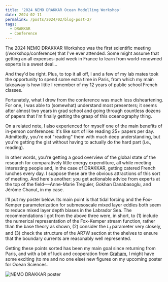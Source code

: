 ```yaml
---
title: '2024 NEMO DRAKKAR Ocean Modelling Workshop'
date: 2024-02-11
permalink: /posts/2024/02/blog-post-2/
tags:
  - DRAKKAR
  - Conference
---
```


The 2024 NEMO DRAKKAR Workshop was the first scientific meeting (/workshop/conference) that I've ever attended. Some might assume that getting an all expenses-paid week in France to learn from world-renowned experts is a sweet deal... 

And they'd be right. Plus, to top it all off, I and a few of my lab mates took the opportunity to spend some extra time in Paris, from which my main takeaway is how little I remember of my 12 years of public school French classes. 

Fortunately, what I drew from the conference was much less disheartening. For one, I was able to (somewhat) understand most presenters; it seems after almost two years in grad school and going through countless dozens of papers that I'm finally getting the grasp of this oceanography thing. 

On a related note, I also experienced for myself one of the main benefits of in-person conferences: it's like sort of like reading 25+ papers per day. Admittedly, you're not "reading" them with much deep understanding, but you're getting the gist without having to actually do the hard part (i.e., reading). 

In other words, you're getting a good overview of the global state of the research for comparatively little energy expenditure, all while meeting interesting people and, in the case of DRAKKAR, getting catered French lunches every day. I suppose these are the obvious attractions of this sort of meeting. And here's another: you get actionable advice from experts at the top of the field---Anne-Marie Treguier, Gokhan Danabasoglu, and Jérôme Chanut, in my case. 

I'll put my poster below. Its main point is that tidal forcing and the Fox-Kemper parameterization for submesoscale mixed layer eddies both seem to reduce mixed layer depth biases in the Labrador Sea. The recommendations I got from the above three were, in short, to (1) include the numerical representation of the Fox-Kemper stream function, rather than the base theory as shown, (2) consider the $L_f$ parameter very closely, and (3) check the structure of the AR7W section at the shelves to ensure that the boundary currents are reasonably well represented.

Getting these points sorted has been my main goal since returning from Paris, and with a bit of luck and cooperation from [Graham](https://docs.alliancecan.ca/wiki/Graham), I might have some exciting (to me and no one else) new figures on my upcoming poster for Ocean Sciences.

![NEMO DRAKKAR poster](/images/Brown_POSTER.png)